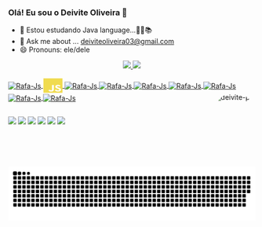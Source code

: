### Olá! Eu sou o Deivite Oliveira 👋

- 🌱 Estou estudando Java language...🎒🧭📚
- 💬 Ask me about ... deiviteoliveira03@gmail.com
- 😄 Pronouns: ele/dele

<div align="center">
  <a href="https://github.com/deiviteoliveira">
  <img height="170em" src="https://github-readme-stats.vercel.app/api?username=deiviteoliveira&show_icons=true&theme=dark&include_all_commits=true&count_private=true"/>
  <img height="170em" src="https://github-readme-stats.vercel.app/api/top-langs/?username=deiviteoliveira&layout=compact&langs_count=7&theme=dark"/>
</div>
<div style="display: inline_block"><br>
   <img align="center" alt="Rafa-Js" height="30" width="40" src="https://cdn.jsdelivr.net/gh/devicons/devicon/icons/java/java-original.svg" "">
  <img align="center" alt="Rafa-Js" height="30" width="40" src="https://raw.githubusercontent.com/devicons/devicon/master/icons/javascript/javascript-plain.svg" "">
  <img align="center" alt="Rafa-Js" height="30" width="40" src="https://cdn.jsdelivr.net/gh/devicons/devicon/icons/heroku/heroku-plain.svg" "">
   <img align="center" alt="Rafa-Js" height="30" width="40" src="https://cdn.jsdelivr.net/gh/devicons/devicon/icons/mysql/mysql-plain.svg" "">
   <img align="center" alt="Rafa-Js" height="30" width="40" src="https://cdn.jsdelivr.net/gh/devicons/devicon/icons/spring/spring-plain.svg" "">
   <img align="center" alt="Rafa-Js" height="30" width="40" src="https://cdn.jsdelivr.net/gh/devicons/devicon/icons/angularjs/angularjs-original.svg" "">
   <img align="center" alt="Rafa-Js" height="30" width="40" src="https://cdn.jsdelivr.net/gh/devicons/devicon/icons/html5/html5-original.svg" "">
  <img align="center" alt="Rafa-Js" height="30" width="40" src="https://cdn.jsdelivr.net/gh/devicons/devicon/icons/css3/css3-original.svg" "">
  <img align="center" alt="Rafa-Js" height="30" width="40" src="https://cdn.jsdelivr.net/gh/devicons/devicon/icons/react/react-original.svg" "">
  <img align="right" alt="deivite-pic" height="150" style="border-radius:50px;" 
  src="https://i.picasion.com/pic91/0c39e983c86c7566d3bf864f52ffafca.gif"> 
 
 </div>

  ##

 <div> 
 <a href="https://www.youtube.com/channel/UComegjLDGj6tpfEuC3VEo1w" target="_blank"><img src="https://img.shields.io/badge/YouTube-FF0000?style=for-the-badge&logo=youtube&logoColor=white" target="_blank"></a>
 <a href="https://instagram.com/danbertollini" target="_blank"><img src="https://img.shields.io/badge/-Instagram-%23E4405F?style=for-the-badge&logo=instagram&logoColor=white" target="_blank"></a>
<a href="https://www.twitch.tv/danbertollini" target="_blank"><img src="https://img.shields.io/badge/Twitch-9146FF?style=for-the-badge&logo=twitch&logoColor=white" target="_blank"></a>
 <a href="https://discord.com/channels/893298086309421077/893298086309421080" target="_blank"><img src="https://img.shields.io/badge/Discord-7289DA?style=for-the-badge&logo=discord&logoColor=white" target="_blank"></a> 
 <a href = "mailto:deiviteoliveira03@gmail.com"><img src="https://img.shields.io/badge/Gmail-D14836?style=for-the-badge&logo=gmail&logoColor=white" target="_blank"></a>
 <a href="https://www.linkedin.com/in/deiviteoliveira" target="_blank"><img src="https://img.shields.io/badge/-LinkedIn-%230077B5?style=for-the-badge&logo=linkedin&logoColor=white" target="_blank"></a> 

![Snake animation](https://github.com/deiviteoliveira/deiviteoliveira/blob/output/github-contribution-grid-snake.svg)
   
 </div>  
